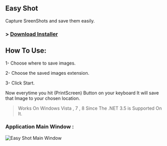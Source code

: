 ## Easy Shot
Capture SreenShots and save them easily.

### > [Download Installer](http://goo.gl/DQhLQV)

## How To Use:
1- Choose where to save images.

2- Choose the saved images extension.

3- Click Start.

Now everytime you hit (PrintScreen) Button on your keyboard It will save that Image to your chosen location.

> Works On Windows Vista , 7 , 8 Since The .NET 3.5 is Supported On It.



### Application Main Window : 
![Easy Shot Main Window](https://raw.githubusercontent.com/ShawkyZ/EasyShot/master/ScreenShot/easyshot.png)
